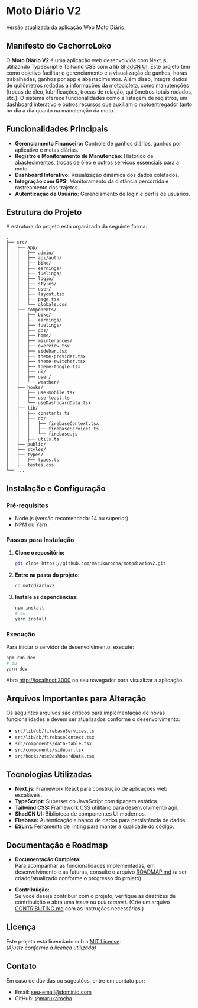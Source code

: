 # Moto Diário V2

Versão atualizada da aplicação Web Moto Diário.

## Manifesto do CachorroLoko

O **Moto Diário V2** é uma aplicação web desenvolvida com Next.js, utilizando TypeScript e Tailwind CSS com a lib [ShadCN UI](https://ui.shadcn.com/). Este projeto tem como objetivo facilitar o gerenciamento e a visualização de ganhos, horas trabalhadas, ganhos por app e abastecimentos. Além disso, integra dados de quilômetros rodados a informações da motocicleta, como manutenções (trocas de óleo, lubrificações, trocas de relação, quilômetros totais rodados, etc.). O sistema oferece funcionalidades como a listagem de registros, um dashboard interativo e outros recursos que auxiliam o motoentregador tanto no dia a dia quanto na manutenção da moto.

## Funcionalidades Principais

- **Gerenciamento Financeiro:** Controle de ganhos diários, ganhos por aplicativo e metas diárias.
- **Registro e Monitoramento de Manutenção:** Histórico de abastecimentos, trocas de óleo e outros serviços essenciais para a moto.
- **Dashboard Interativo:** Visualização dinâmica dos dados coletados.
- **Integração com GPS:** Monitoramento da distância percorrida e rastreamento dos trajetos.
- **Autenticação de Usuário:** Gerenciamento de login e perfis de usuários.

## Estrutura do Projeto

A estrutura do projeto está organizada da seguinte forma:

```
.
├── src/
│   ├── app/
│   │   ├── admin/
│   │   ├── api/auth/
│   │   ├── bike/
│   │   ├── earnings/
│   │   ├── fuelings/
│   │   ├── login/
│   │   ├── styles/
│   │   ├── user/
│   │   ├── layout.tsx
│   │   ├── page.tsx
│   │   └── globals.css
│   ├── components/
│   │   ├── bike/
│   │   ├── earnings/
│   │   ├── fuelings/
│   │   ├── gps/
│   │   ├── home/
│   │   ├── maintenances/
│   │   ├── overview.tsx
│   │   ├── sidebar.tsx
│   │   ├── theme-provider.tsx
│   │   ├── theme-switcher.tsx
│   │   ├── theme-toggle.tsx
│   │   ├── ui/
│   │   ├── user/
│   │   └── weather/
│   ├── hooks/
│   │   ├── use-mobile.tsx
│   │   ├── use-toast.ts
│   │   └── useDashboardData.tsx
│   ├── lib/
│   │   ├── constants.ts
│   │   ├── db/
│   │   │   ├── firebaseContext.tsx
│   │   │   ├── firebaseServices.ts
│   │   │   └── firebase.js
│   │   ├── utils.ts
│   ├── public/
│   ├── styles/
│   ├── types/
│   │   ├── types.ts
│   ├── testes.css
└── ...
```

## Instalação e Configuração

### Pré-requisitos

- Node.js (versão recomendada: 14 ou superior)
- NPM ou Yarn

### Passos para Instalação

1. **Clone o repositório:**

   ```bash
   git clone https://github.com/marukarocha/motodiariov2.git
   ```

2. **Entre na pasta do projeto:**

   ```bash
   cd motodiariov2
   ```

3. **Instale as dependências:**

   ```bash
   npm install
   # ou
   yarn install
   ```

### Execução

Para iniciar o servidor de desenvolvimento, execute:

```bash
npm run dev
# ou
yarn dev
```

Abra [http://localhost:3000](http://localhost:3000) no seu navegador para visualizar a aplicação.

## Arquivos Importantes para Alteração

Os seguintes arquivos são críticos para implementação de novas funcionalidades e devem ser atualizados conforme o desenvolvimento:

- `src/lib/db/firebaseServices.ts`
- `src/lib/db/firebaseContext.tsx`
- `src/components/data-table.tsx`
- `src/components/sidebar.tsx`
- `src/hooks/useDashboardData.tsx`

## Tecnologias Utilizadas

- **Next.js:** Framework React para construção de aplicações web escaláveis.
- **TypeScript:** Superset do JavaScript com tipagem estática.
- **Tailwind CSS:** Framework CSS utilitário para desenvolvimento ágil.
- **ShadCN UI:** Biblioteca de componentes UI modernos.
- **Firebase:** Autenticação e banco de dados para persistência de dados.
- **ESLint:** Ferramenta de linting para manter a qualidade do código.

## Documentação e Roadmap

- **Documentação Completa:**  
  Para acompanhar as funcionalidades implementadas, em desenvolvimento e as futuras, consulte o arquivo [ROADMAP.md](./ROADMAP.md) (a ser criado/atualizado conforme o progresso do projeto).

- **Contribuição:**  
  Se você deseja contribuir com o projeto, verifique as diretrizes de contribuição e abra uma *issue* ou *pull request*. (Crie um arquivo [CONTRIBUTING.md](./CONTRIBUTING.md) com as instruções necessárias.)

## Licença

Este projeto está licenciado sob a [MIT License](./LICENSE).  
*(Ajuste conforme a licença utilizada)*

## Contato

Em caso de dúvidas ou sugestões, entre em contato por:
- Email: [seu-email@dominio.com](mailto:seu-email@dominio.com)
- GitHub: [@marukarocha](https://github.com/marukarocha)

